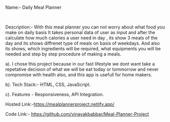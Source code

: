 Name:- Daily Meal Planner

<br>

Description:- With this meal planner you can not worry about what food you make on daily basis
    It takes personal data of user as input and after the calculate how much calories a user need in day , its show 3 meals 
    of the day and its shows diffrenet type of meals on basis of weekdays. And also its shows, which ingredients will be required,
    what equipments you will be needed and step by step procedure of making a meals. 

a). I chose this project because in our fast lifestyle we dont want take a repetative decision of what we will be eat today or tommorrow and never compromise with health also, and this app is usefull for home makers. 

b). Tech Stack:- HTML, CSS, JavaScript.

c). Features - Responsiveness, API Integration.

Hosted Link:-https://mealplannerproject.netlify.app/<br>

Code Link:- https://github.com/vinayakbabbar/Meal-Planner-Project
